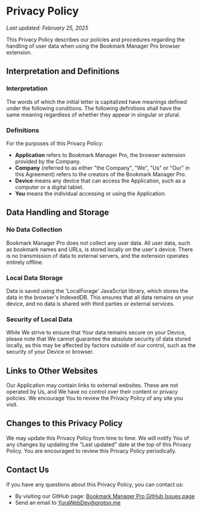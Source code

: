 # Privacy Policy

_Last updated: February 25, 2025_

This Privacy Policy describes our policies and procedures regarding the handling of user data when using the Bookmark Manager Pro browser extension.

## Interpretation and Definitions

### Interpretation

The words of which the initial letter is capitalized have meanings defined under the following conditions. The following definitions shall have the same meaning regardless of whether they appear in singular or plural.

### Definitions

For the purposes of this Privacy Policy:

- **Application** refers to Bookmark Manager Pro, the browser extension provided by the Company.
- **Company** (referred to as either "the Company", "We", "Us" or "Our" in this Agreement) refers to the creators of the Bookmark Manager Pro.
- **Device** means any device that can access the Application, such as a computer or a digital tablet.
- **You** means the individual accessing or using the Application.

## Data Handling and Storage

### No Data Collection

Bookmark Manager Pro does not collect any user data. All user data, such as bookmark names and URLs, is stored locally on the user's device. There is no transmission of data to external servers, and the extension operates entirely offline.

### Local Data Storage

Data is saved using the 'LocalForage' JavaScript library, which stores the data in the browser's IndexedDB. This ensures that all data remains on your device, and no data is shared with third parties or external services.

### Security of Local Data

While We strive to ensure that Your data remains secure on your Device, please note that We cannot guarantee the absolute security of data stored locally, as this may be affected by factors outside of our control, such as the security of your Device or browser.

## Links to Other Websites

Our Application may contain links to external websites. These are not operated by Us, and We have no control over their content or privacy policies. We encourage You to review the Privacy Policy of any site you visit.

## Changes to this Privacy Policy

We may update this Privacy Policy from time to time. We will notify You of any changes by updating the "Last updated" date at the top of this Privacy Policy. You are encouraged to review this Privacy Policy periodically.

## Contact Us

If you have any questions about this Privacy Policy, you can contact us:

- By visiting our GitHub page: [Bookmark Manager Pro GitHub Issues page](https://github.com/YuraCodedCircuit/Bookmark-Manager-Pro/issues)
- Send an email to [YuraWebDev@proton.me](mailto:YuraWebDev@proton.me)